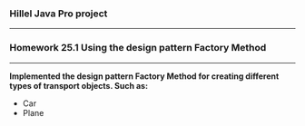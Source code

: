 ### Hillel Java Pro project
***
### Homework 25.1 Using the design pattern Factory Method
***
__Implemented the design pattern Factory Method for creating different types of transport objects.
Such as:__
* Car
* Plane 